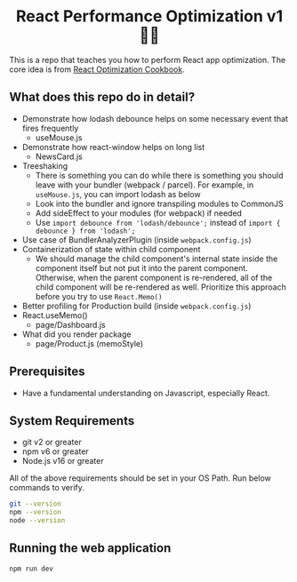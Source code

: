 <h1 align="center">React Performance Optimization v1 👨‍💻</h1>

This is a repo that teaches you how to perform React app optimization. The core idea is from [React Optimization Cookbook](https://egghead.io/courses/react-optimization-cookbook-d67d54ba).

## What does this repo do in detail?

- Demonstrate how lodash debounce helps on some necessary event that fires frequently
  - useMouse.js
- Demonstrate how react-window helps on long list
  - NewsCard.js
- Treeshaking
  - There is something you can do while there is something you should leave with your bundler (webpack / parcel). For example, in `useMouse.js`, you can import lodash as below
  - Look into the bundler and ignore transpiling modules to CommonJS
  - Add sideEffect to your modules (for webpack) if needed
  - Use `import debounce from 'lodash/debounce';` instead of `import { debounce } from 'lodash';`
- Use case of BundlerAnalyzerPlugin (inside `webpack.config.js`)
- Containerization of state within child component
  - We should manage the child component's internal state inside the component itself but not put it into the parent component. Otherwise, when the parent component is re-rendered, all of the child component will be re-rendered as well. Prioritize this approach before you try to use `React.Memo()`
- Better profiling for Production build (inside `webpack.config.js`)
- React.useMemo()
  - page/Dashboard.js
- What did you render package
  - page/Product.js (memoStyle)

## Prerequisites

- Have a fundamental understanding on Javascript, especially React.

## System Requirements

- git v2 or greater
- npm v6 or greater
- Node.js v16 or greater

All of the above requirements should be set in your OS Path. Run below commands to verify.

```bash
git --version
npm --version
node --version
```

## Running the web application

```npm
npm run dev
```

